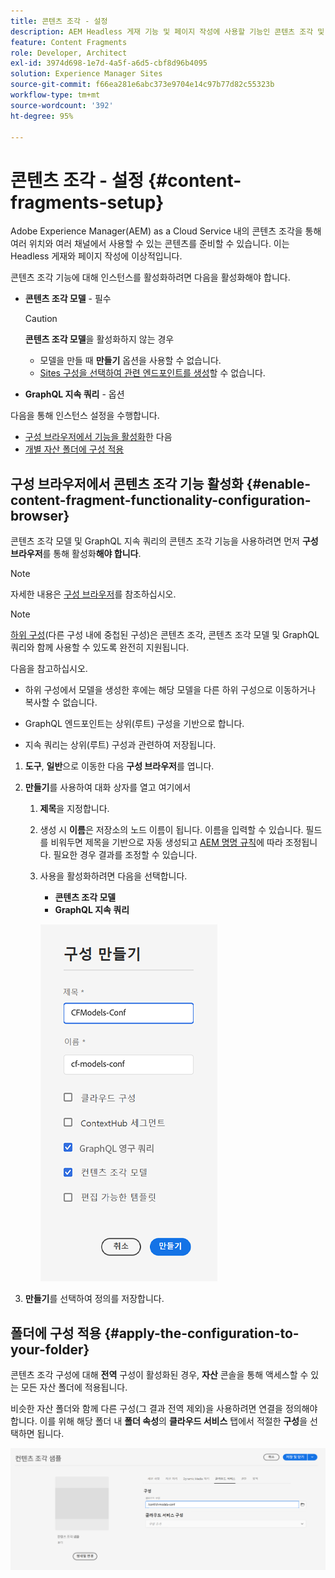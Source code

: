 ```yaml
---
title: 콘텐츠 조각 - 설정
description: AEM Headless 게재 기능 및 페이지 작성에 사용할 기능인 콘텐츠 조각 및 GraphQL을 활성화하는 방법을 알아봅니다.
feature: Content Fragments
role: Developer, Architect
exl-id: 3974d698-1e7d-4a5f-a6d5-cbf8d96b4095
solution: Experience Manager Sites
source-git-commit: f66ea281e6abc373e9704e14c97b77d82c55323b
workflow-type: tm+mt
source-wordcount: '392'
ht-degree: 95%

---
```


# 콘텐츠 조각 - 설정 {#content-fragments-setup}

Adobe Experience Manager(AEM) as a Cloud Service 내의 콘텐츠 조각을 통해 여러 위치와 여러 채널에서 사용할 수 있는 콘텐츠를 준비할 수 있습니다. 이는 Headless 게재와 페이지 작성에 이상적입니다.

콘텐츠 조각 기능에 대해 인스턴스를 활성화하려면 다음을 활성화해야 합니다.

* **콘텐츠 조각 모델** - 필수

  >[!CAUTION]
  >
  >**콘텐츠 조각 모델**&#x200B;을 활성화하지 않는 경우
  >
  >* 모델을 만들 때 **만들기** 옵션을 사용할 수 없습니다.
  >* [Sites 구성을 선택하여 관련 엔드포인트를 생성](/help/headless/graphql-api/graphql-endpoint.md)할 수 없습니다.

* **GraphQL 지속 쿼리** - 옵션

다음을 통해 인스턴스 설정을 수행합니다.

* [구성 브라우저에서 기능을 활성화](#enable-content-fragment-functionality-configuration-browser)한 다음
* [개별 자산 폴더에 구성 적용](#apply-the-configuration-to-your-folder)

## 구성 브라우저에서 콘텐츠 조각 기능 활성화 {#enable-content-fragment-functionality-configuration-browser}

콘텐츠 조각 모델 및 GraphQL 지속 쿼리의 콘텐츠 조각 기능을 사용하려면 먼저 **구성 브라우저**&#x200B;를 통해 활성화&#x200B;**해야 합니다**.

>[!NOTE]
>
>자세한 내용은 [구성 브라우저](/help/implementing/developing/introduction/configurations.md#using-configuration-browser)를 참조하십시오.

>[!NOTE]
>
>[하위 구성](/help/implementing/developing/introduction/configurations.md#configuration-resolution)(다른 구성 내에 중첩된 구성)은 콘텐츠 조각, 콘텐츠 조각 모델 및 GraphQL 쿼리와 함께 사용할 수 있도록 완전히 지원됩니다.
>
>다음을 참고하십시오.
>
>* 하위 구성에서 모델을 생성한 후에는 해당 모델을 다른 하위 구성으로 이동하거나 복사할 수 없습니다.
>
>* GraphQL 엔드포인트는 상위(루트) 구성을 기반으로 합니다.
>
>* 지속 쿼리는 상위(루트) 구성과 관련하여 저장됩니다.

1. **도구**, **일반**&#x200B;으로 이동한 다음 **구성 브라우저**&#x200B;를 엽니다.

1. **만들기**&#x200B;를 사용하여 대화 상자를 열고 여기에서

   1. **제목**&#x200B;을 지정합니다.
   1. 생성 시 **이름**&#x200B;은 저장소의 노드 이름이 됩니다.
이름을 입력할 수 있습니다. 필드를 비워두면 제목을 기반으로 자동 생성되고 [AEM 명명 규칙](/help/implementing/developing/introduction/naming-conventions.md)에 따라 조정됩니다. 필요한 경우 결과를 조정할 수 있습니다.
   1. 사용을 활성화하려면 다음을 선택합니다.
      * **콘텐츠 조각 모델**
      * **GraphQL 지속 쿼리**

      ![구성 정의](assets/cf-setup-create-conf.png)

1. **만들기**&#x200B;를 선택하여 정의를 저장합니다.

## 폴더에 구성 적용 {#apply-the-configuration-to-your-folder}

콘텐츠 조각 구성에 대해 **전역** 구성이 활성화된 경우, **자산** 콘솔을 통해 액세스할 수 있는 모든 자산 폴더에 적용됩니다.

비슷한 자산 폴더와 함께 다른 구성(그 결과 전역 제외)을 사용하려면 연결을 정의해야 합니다. 이를 위해 해당 폴더 내 **폴더 속성**&#x200B;의 **클라우드 서비스** 탭에서 적절한 **구성**&#x200B;을 선택하면 됩니다.

![구성 적용](assets/cf-setup-apply-conf.png)
